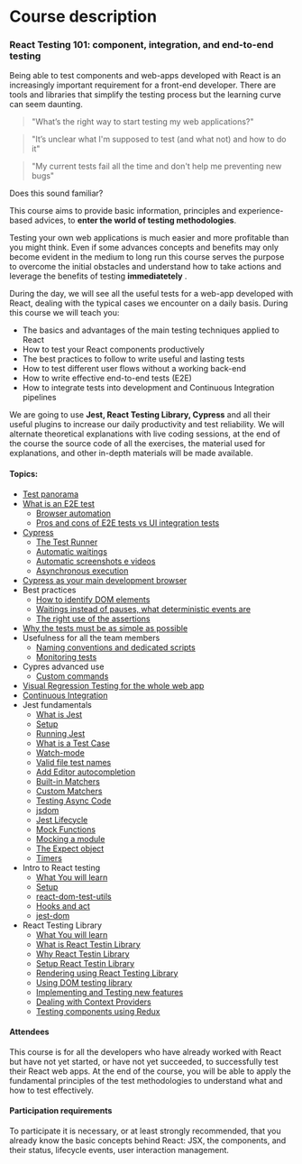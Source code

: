 # Course description

### React Testing 101: component, integration, and end-to-end testing

Being able to test components and web-apps developed with React is an increasingly important requirement for a front-end developer. There are tools and libraries that simplify the testing process but the learning curve can seem daunting.

> "What’s the right way to start testing my web applications?"

> "It’s unclear what I'm supposed to test (and what not) and how to do it"

> "My current tests fail all the time and don't help me preventing new bugs"

Does this sound familiar?

This course aims to provide basic information, principles and experience-based advices, to **enter the world of testing methodologies**.

Testing your own web applications is much easier and more profitable than you might think. Even if some advances concepts and benefits may only become evident in the medium to long run this course serves the purpose to overcome the initial obstacles and understand how to take actions and leverage the benefits of testing **immediatetely** .

During the day, we will see all the useful tests for a web-app developed with React, dealing with the typical cases we encounter on a daily basis. During this course we will teach you:

- The basics and advantages of the main testing techniques applied to React
- How to test your React components productively
- The best practices to follow to write useful and lasting tests
- How to test different user flows without a working back-end
- How to write effective end-to-end tests (E2E)
- How to integrate tests into development and Continuous Integration pipelines

We are going to use **Jest, React Testing Library, Cypress** and all their useful plugins to increase our daily productivity and test reliability.
We will alternate theoretical explanations with live coding sessions, at the end of the course the source code of all the exercises, the material used for explanations, and other in-depth materials will be made available.

#### Topics:

- [Test panorama](types-of-test.md)
- [What is an E2E test](what-is-an-e2e-test.md)
  - [Browser automation](headless-browser.md)
  - [Pros and cons of E2E tests vs UI integration tests](stubbing-the-backend.md)
- [Cypress](cypress-vs-other-tools.md)
  - [The Test Runner](opening-cypress.md#the-test-runner)
  - [Automatic waitings](cypress-waitings-and-execution-order.md#automatic-waiting)
  - [Automatic screenshots e videos](https://docs.cypress.io/guides/guides/screenshots-and-videos.html#Screenshots)
  - [Asynchronous execution](cypress-waitings-and-execution-order.md#test-code-execution-order)
- [Cypress as your main development browser](cypress-as-a-development-tool.md)
- Best practices
  - [How to identify DOM elements](cypress-testing-library.md)
  - [Waitings instead of pauses, what deterministic events are](waiting-for-ajax-request.md#ajax-request-waiting)
  - [The right use of the assertions](payload-assertions.md)
- [Why the tests must be as simple as possible](testing-rules.md#simple)
- Usefulness for all the team members
  - [Naming conventions and dedicated scripts](dedicated-scripts.md)
  - [Monitoring tests](monitoring-tests.md)
- Cypres advanced use
  - [Custom commands](signup-custom-command.md)
- [Visual Regression Testing for the whole web app](visual-regression-testing.md)
- [Continuous Integration](continuous-integration.md)
- Jest fundamentals
  - [What is Jest](book/jest-101/what-is-jest.md)
  - [Setup](book/jest-101/setup.md)
  - [Running Jest](book/jest-101/running-jest.md)
  - [What is a Test Case](book/jest-101/test-case.md)
  - [Watch-mode](book/jest-101/watch-mode.md)
  - [Valid file test names](book/jest-101/test-filenames.md)
  - [Add Editor autocompletion](book/jest-101/editor-autocompletion.md)
  - [Built-in Matchers](book/jest-101/built-in-matchers.md)
  - [Custom Matchers](book/jest-101/custom-matchers.md)
  - [Testing Async Code](book/jest-101/testing-async-code.md)
  - [jsdom](book/jest-101/jsdom.md)
  - [Jest Lifecycle](book/jest-101/jest-lifecycle.md)
  - [Mock Functions](book/jest-101/mock-function.md)
  - [Mocking a module](book/jest-101/mock-modules.md)
  - [The Expect object](book/jest-101/expect-object.md)
  - [Timers](book/jest-101/timers.md)
- Intro to React testing
  - [What You will learn](book/intro-to-react-testing/index.md)
  - [Setup](book/intro-to-react-testing/setup.md)
  - [react-dom-test-utils](book/intro-to-react-testing/react-dom-test-utils.md)
  - [Hooks and act](book/intro-to-react-testing/hooks-and-act.md)
  - [jest-dom](book/intro-to-react-testing/jest-dom.md)
- React Testing Library
  - [What You will learn](book/react-testing-library/index.md)
  - [What is React Testin Library](book/react-testing-library/what.md)
  - [Why React Testin Library](book/react-testing-library/why-react-testing-library.md)
  - [Setup React Testin Library](book/react-testing-library/setup.md)
  - [Rendering using React Testing Library](book/react-testing-library/rendering.md)
  - [Using DOM testing library](book/react-testing-library/dom-testing-library.md)
  - [Implementing and Testing new features](book/react-testing-library/custom-input.md)
  - [Dealing with Context Providers](book/react-testing-library/context.md)
  - [Testing components using Redux](book/react-testing-library/redux.md)

#### Attendees

This course is for all the developers who have already worked with React but have not yet started, or have not yet succeeded, to successfully test their React web apps. At the end of the course, you will be able to apply the fundamental principles of the test methodologies to understand what and how to test effectively.

#### Participation requirements

To participate it is necessary, or at least strongly recommended, that you already know the basic concepts behind React: JSX, the components, and their status, lifecycle events, user interaction management.
